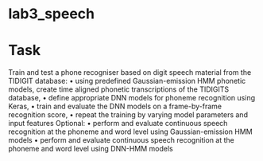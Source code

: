 # lab3_speech
# Task
Train and test a phone recogniser based on digit speech material from the TIDIGIT database:
• using predefined Gaussian-emission HMM phonetic models, create time aligned phonetic
transcriptions of the TIDIGITS database,
• define appropriate DNN models for phoneme recognition using Keras,
• train and evaluate the DNN models on a frame-by-frame recognition score,
• repeat the training by varying model parameters and input features
Optional:
• perform and evaluate continuous speech recognition at the phoneme and word level using
Gaussian-emission HMM models
• perform and evaluate continuous speech recognition at the phoneme and word level using
DNN-HMM models
